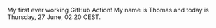 My first ever working GitHub Action!
My name is Thomas and today is Thursday, 27 June, 02:20 CEST. 
